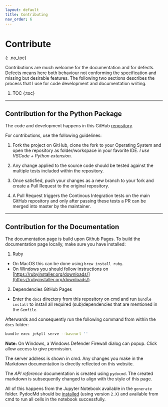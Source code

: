 ```yaml
---
layout: default
title: Contributing
nav_order: 6
---
```


# Contribute
{: .no_toc}


Contributions are much welcome for the documentation and for defects. Defects means here both behaviour not conforming the specification and missing but desirable features. The following two sections describes the process that I use for code development and documentation writing.

1. TOC
{:toc}

* * *

## Contribution for the Python Package

The code and development happens in this GitHub [repository](http://github.com/mattijn/topojson). 

For contributions, use the following guidelines:

1. Fork the project on GitHub, clone the fork to your Operating System and open the repository as folder/workspace in your favorite IDE. _I use VSCode + Python extension._

2. Any change applied to the source code should be tested against the multiple tests included within the repository.

3. Once satisfied, push your changes as a new branch to your fork and create a Pull Request to the original repository.

4. A Pull Request triggers the Continous Integration tests on the main GitHub repository and only after passing these tests a PR can be merged into master by the maintainer.

* * * 

## Contribution for the Documentation

The documentation page is build upon Github Pages. To build the documentation page locally, make sure you have installed:
1. Ruby 
- On MacOS this can be done using `brew install ruby`.
- On Windows you should follow instructions on [https://rubyinstaller.org/downloads/](https://rubyinstaller.org/downloads/). 

2. Dependencies GitHub Pages
- Enter the `docs` directory from this repository on cmd and run `bundle install` to install all required (sub)dependencies that are mentioned in the `Gemfile`.

Afterwards and consequently run the following command from within the `docs` folder:

```bash
bundle exec jekyll serve --baseurl ''
```

**Note:** On Windows, a Windows Defender Firewall dialog can popup. Click allow access to give permission.


The server address is shown in cmd. Any changes you make in the Markdown documentation is directly reflected on this website.

The _API reference_ documentation is created using `pydocmd`. The created markdown is subsequently changed to align with the style of this page. 

All of this happens from the Jupyter Notebook available in the `generate` folder. PydocMd should be [installed](https://github.com/NiklasRosenstein/pydoc-markdown) (using version `2.X`) and available from cmd to run all cells in the notebook successfully.
